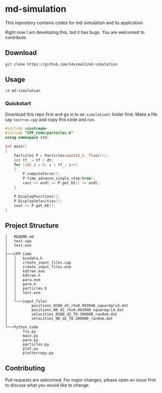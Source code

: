 # md-simulation
This repository contains codes for md-simulation and its application

Right now I am developing this, but it has bugs. You are welcomed to contribute.

## Download

```bash
git clone https://github.com/14vimal2/md-simulation
```


## Usage

```bash
cd md-simulation
```
### Quickstart
Download this repo first and go in to `md-simulation\` folder first. Make a file say `testrun.cpp` and copy this code and run.

```CPP
#include <iostream>
#include "CPP_Code/particles.h"
using namespace std;

int main()
{
    Particles P = Particles<uint32_t, float>();
    int tf_ = tf / dt;
    for (int i = 0; i < tf_; i++)
    {
        P.computeForce();
        P.time_advance_single_step(true);
        cout << endl << P.get_KE() << endl;
    }

    P.DisplayPositions();
    P.DisplayVelocities();
    cout << P.get_KE();
}
```

## Project Structure

```
│   README.md
│   test.cpp
│   test.exe
│
├───CPP_Code
│   │   bindata.h
│   │   create_input_files.cpp
│   │   create_input_files.exe
│   │   kdtree.exe
│   │   kdtree.h
│   │   para.exe
│   │   para.h
│   │   particles.h
│   │   test.exe
│   │
│   └───input_files
│           positions_N100_d2_rho0.003040_squaregrid.dat
│           positions_N9_d2_rho0.003040_squaregrid.dat
│           velocities_N100_d2_T0.306000_random.dat
│           velocities_N9_d2_T0.306000_random.dat
│
└───Python_Code
        fns.py
        main.py
        para.py
        particles.py
        plot.py
        plottercopy.py
```
## Contributing
Pull requests are welcomed. For major changes, please open an issue first to discuss what you would like to change.